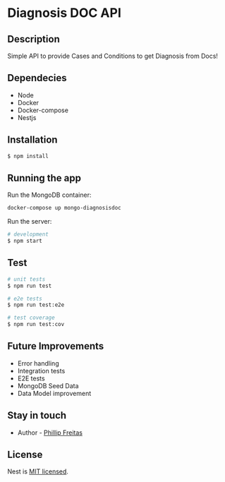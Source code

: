 # Diagnosis DOC API

## Description

Simple API to provide Cases and Conditions to get Diagnosis from Docs!

## Dependecies

- Node
- Docker
- Docker-compose
- Nestjs

## Installation

```bash
$ npm install
```

## Running the app

Run the MongoDB container:

```bash
docker-compose up mongo-diagnosisdoc
```

Run the server:

```bash
# development
$ npm start
```

## Test

```bash
# unit tests
$ npm run test

# e2e tests
$ npm run test:e2e

# test coverage
$ npm run test:cov
```

## Future Improvements

- Error handling
- Integration tests
- E2E tests
- MongoDB Seed Data
- Data Model improvement

## Stay in touch

- Author - [Phillip Freitas](https://www.linkedin.com/in/phillipfreitas/)

## License

Nest is [MIT licensed](LICENSE).
